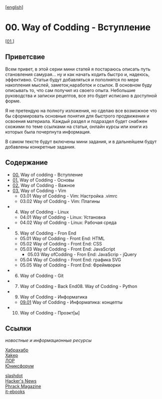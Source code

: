 <!--
File          : README_ru.md

Created       : Fri 10 Jul 2015 18:46:49
Last Modified : Mon 27 Jul 2015 00:14:07
Maintainer    : sharlaran
-->

\[[english](./README.md)\]
# 00. Way of Codding - Вступление #
\[[01.](./src/ru/01.md)\]

## Приветсвие ##
Всем привет, в этой серии мини статей я постараюсь описать путь становления
самурая... ну и как начать кодить быстро и, надеюсь, эффективно.    Статьи будут
добавляться и пополнятся по мере накопления мыслей, заметок,наработок и ссылок.
В основном буду описывать то, что сам получил из своего опыта. Небольшие
руководства и записки рецептов, все это будет исписано в доступной форме.

Я не претендую на полноту изложения, но сделаю все возможное что бы сформировать
основные понятия для быстрого продвижения и освоения материала. Каждый раздел и
подраздел будет снабжен схожими по теме ссылками на статьи, онлайн курсы или
книги из которых была почерпнута информация.

В самом тексте будут включены мини задания, и в дальнейшем будут добавлены
конкретные задания.


## Содержание ##
*   [00.](README_ru.md) Way of codding - Вступление  
*   [01.](./src/ru/01.md) Way of Codding - Основы  
*   [02.](./src/ru/02.md) Way of Codding - Важное  
*   [03.](./src/ru/03.md) Way of Codding - Vim   
    *   03.01 Way of Codding - Vim: Настройка .vimrc  
    *   03.02 Way of Codding - Vim: Плагины   
*   04. Way of Codding - Linux  
    *   04.01 Way of Codding - Linux: Установка  
    *   04.02 Way of Codding - Linux: Рабочая среда  
*   05. Way of Codding - Fron End  
    *   05.01 Way of Codding - Front End: HTML  
    *   05.02 Way of Codding - Front End: CSS  
    *   05.03 Way of Codding - Front End: JavaScript  
        *   05.03 Way ofCodding - Fron End: JavaScrip - jQuery  
    *   05.04 Way of Codding - Front End: графика SVG  
    *   05.05 Way of Codding - Front End: Фреймворки  
*   06. Way of Codding - Git  
*   07. Way of Codding - Back End08. Way of Codding - Python  
*   09. Way of Codding - Информатика
    *   [09.01](./src/ru/09.01.md) Way of Codding - Информатика: концепты
*   10. Way of Codding - Проэкт[ы]  

## Ссылки ##
_новостные и информационные ресурсы_

[Хабрахабр](http://habrahabr.ru/ "Новостной сайт")  
[Xakep](https://xakep.ru/ "Информационный журнал")  
[ЛОР](http://www.linux.org.ru/ "Информационный портал")  
[Юниксфорум](http://unixforum.org/ "Информационный портал")  

[slashdot](http://slashdot.org/ "New aggregator")  
[Hacker's News](https://news.ycombinator.com/ "News aggregator")  
[Phrack Magazine](http://www.phrack.org/ "Security Magazine")  
[it-ebooks](http://it-ebooks.info "Free to download IT books")  
